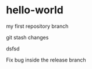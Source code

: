 # hello-world
my first repository branch

git stash changes

dsfsd

Fix bug inside the release branch
